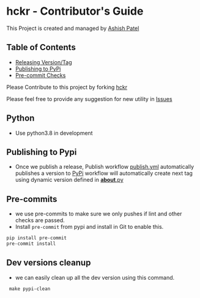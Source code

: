 # hckr - Contributor's Guide

This Project is created and managed by [Ashish Patel](http://pateash.in/)

## Table of Contents

- [Releasing Version/Tag](#releasing-versiontag)
- [Publishing to PyPi](#publishing-to-pypi)
- [Pre-commit Checks](#pre-commits)

Please Contribute to this project by forking [hckr](https://github.com/pateash/hckr/)

Please feel free to provide any suggestion for new utility in [Issues](https://github.com/pateash/hckr/issues)

## Python 
* Use python3.8 in development

## Publishing to Pypi
* Once we publish a release, Publish workflow [publish.yml](.github%2Fworkflows%2Fpublish.yml) automatically publishes a version to  [PyPi](https://pypi.org/p/hckr)
workflow will automatically create next tag using dynamic version defined in [__about__.py](src%2Fhckr%2F__about__.py)

## Pre-commits
* we use pre-commits to make sure we only pushes if lint and other checks are passed.
* Install `pre-commit` from pypi and install in Git to enable this.
```bash 
pip install pre-commit
pre-commit install
```

## Dev versions cleanup
* we can easily clean up all the dev version using this command.
```shell
 make pypi-clean
```

